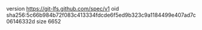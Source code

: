 version https://git-lfs.github.com/spec/v1
oid sha256:5c66b984b72f083c413334fdcde6f5ed9b323c9a1184499e407ad7c06146332d
size 6652
